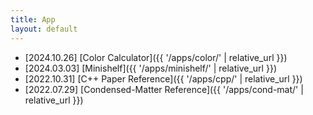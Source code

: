 ```yaml
---
title: App
layout: default
---
```


- [2024.10.26] [Color Calculator]({{ '/apps/color/' | relative_url }})
- [2024.03.03] [Minishelf]({{ '/apps/minishelf/' | relative_url }})
- [2022.10.31] [C++ Paper Reference]({{ '/apps/cpp/' | relative_url }})
- [2022.07.29] [Condensed-Matter Reference]({{ '/apps/cond-mat/' | relative_url }})
